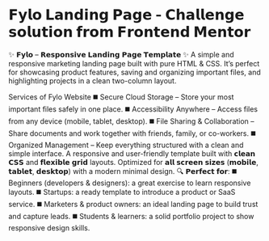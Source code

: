 # 𝗙𝘆𝗹𝗼 𝗟𝗮𝗻𝗱𝗶𝗻𝗴 𝗣𝗮𝗴𝗲 - 𝗖𝗵𝗮𝗹𝗹𝗲𝗻𝗴𝗲 𝘀𝗼𝗹𝘂𝘁𝗶𝗼𝗻 𝗳𝗿𝗼𝗺 𝗙𝗿𝗼𝗻𝘁𝗲𝗻𝗱 𝗠𝗲𝗻𝘁𝗼𝗿

✨ 𝗙𝘆𝗹𝗼 – 𝗥𝗲𝘀𝗽𝗼𝗻𝘀𝗶𝘃𝗲 𝗟𝗮𝗻𝗱𝗶𝗻𝗴 𝗣𝗮𝗴𝗲 𝗧𝗲𝗺𝗽𝗹𝗮𝘁𝗲 ✨
A simple and responsive marketing landing page built with pure HTML & CSS.
It’s perfect for showcasing product features, saving and organizing important files, and highlighting projects in a clean two-column layout.

Services of Fylo Website
◼️ Secure Cloud Storage – Store your most important files safely in one place.
◼️ Accessibility Anywhere – Access files from any device (mobile, tablet, desktop).
◼️ File Sharing & Collaboration – Share documents and work together with friends, family, or co-workers.
◼️ Organized Management – Keep everything structured with a clean and simple interface.
A responsive and user-friendly template built with 𝗰𝗹𝗲𝗮𝗻 𝗖𝗦𝗦 and 𝗳𝗹𝗲𝘅𝗶𝗯𝗹𝗲 𝗴𝗿𝗶𝗱 layouts.  Optimized for 𝗮𝗹𝗹 𝘀𝗰𝗿𝗲𝗲𝗻 𝘀𝗶𝘇𝗲𝘀 (𝗺𝗼𝗯𝗶𝗹𝗲, 𝘁𝗮𝗯𝗹𝗲𝘁, 𝗱𝗲𝘀𝗸𝘁𝗼𝗽) with a modern minimal design.
🔍 𝗣𝗲𝗿𝗳𝗲𝗰𝘁 𝗳𝗼𝗿:
◼️ Beginners (developers & designers): a great exercise to learn responsive layouts.
◼️ Startups: a ready template to introduce a product or SaaS service.
◼️ Marketers & product owners: an ideal landing page to build trust and capture leads.
◼️ Students & learners: a solid portfolio project to show responsive design skills.


